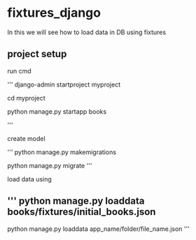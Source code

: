 # fixtures_django
In this we will see how to load data in DB using fixtures

## project setup

run cmd

'''
django-admin startproject myproject

cd myproject

python manage.py startapp books

'''

create model

'''
python manage.py makemigrations

python manage.py migrate
'''

load data using

'''
python manage.py loaddata books/fixtures/initial_books.json
-----------------------------------------------------------
python manage.py loaddata app_name/folder/file_name.json
'''
